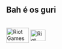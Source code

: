## Bah é os guri

<div style="display: inline_block"><br>
  <img align="center" alt="Riot Games" height="40" width="60" src="https://img.shields.io/badge/Riot_Games-D32936?style=for-the-badge&logo=riot-games&logoColor=white">
  <img align="center" alt="Riot Games" height="30" width="40" src="https://img.shields.io/badge/Spotify-1ED760?&style=for-the-badge&logo=spotify&logoColor=white">

</div>
